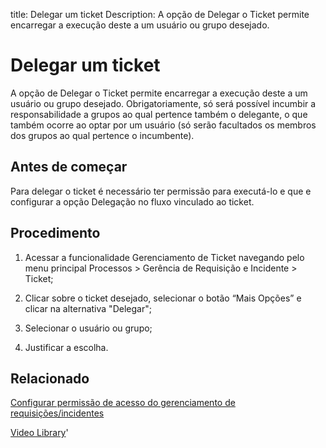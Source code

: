 title: Delegar um ticket
Description: A opção de Delegar o Ticket permite encarregar a execução deste a um usuário ou grupo desejado.
# Delegar um ticket

A opção de Delegar o Ticket permite encarregar a execução deste a um usuário ou grupo desejado. Obrigatoriamente, só será possível incumbir a responsabilidade a grupos ao qual pertence também o delegante, o que também ocorre ao optar por um usuário (só serão facultados os membros dos grupos ao qual pertence o incumbente).

Antes de começar
----------------

Para delegar o ticket é necessário ter permissão para executá-lo e que e
configurar a opção Delegação no fluxo vinculado ao ticket.

Procedimento
------------

1.  Acessar a funcionalidade Gerenciamento de Ticket navegando pelo menu
    principal Processos \> Gerência de Requisição e Incidente \> Ticket;

2.  Clicar sobre o ticket desejado, selecionar o botão “Mais Opções” e clicar na
    alternativa "Delegar";

3.  Selecionar o usuário ou grupo;

4.  Justificar a escolha.

Relacionado
-----------

[Configurar permissão de acesso do gerenciamento de requisições/incidentes](/pt-br/citsmart-platform-9/processes/tickets/configuration/access-ticket-management.html)

<i class='fa fa-youtube-play  fa-2x' style='color:#97ce17;vertical-align: middle;'> </i> [Video Library](https://www.youtube.com/playlist?list=PLB5qK2uzf2ROn4Xs6UdH84Ujzta2iJ6Ei)'

<!-- !!! tip "About"

    <b>Product/Version:</b> CITSmart | 9.00 &nbsp;&nbsp;
    <b>Updated:</b>01/16/2019 - Larissa Lourenço
